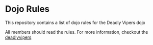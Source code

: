 Dojo Rules
==========

This repository contains a list of dojo rules for the Deadly Vipers dojo

All members should read the rules.
For more information, checkout the [deadlyvipers](https://github.com/deadlyvipers)
